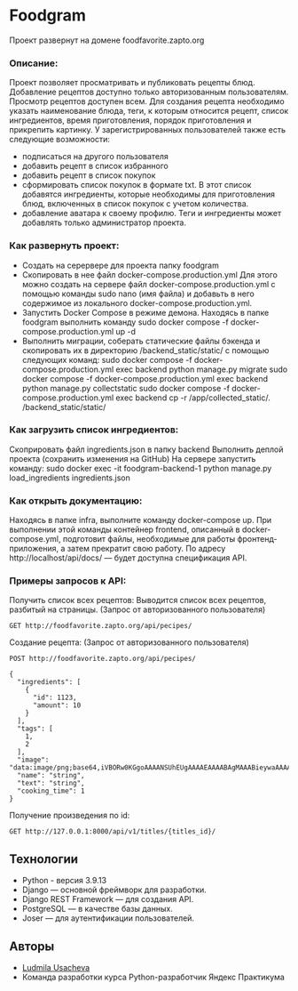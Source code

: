 # Foodgram
Проект развернут на домене foodfavorite.zapto.org

### Описание:
Проект позволяет просматривать и публиковать рецепты блюд.
Добавление рецептов доступно только авторизованным пользователям.
Просмотр рецептов доступен всем.
Для создания рецепта необходимо указать наименование блюда, теги,
к которым относится рецепт, список ингредиентов, время приготовления,
порядок приготовления и прикрепить картинку.
У зарегистрированных пользователей также есть следующие возможности:
- подписаться на другого пользователя
- добавить рецепт в список избранного
- добавить рецепт в список покупок
- сформировать список покупок в формате txt. В этот список добавятся
 ингредиенты, которые необходимы для приготовления блюд, включенных
 в список покупок с учетом количества.
 - добавление аватара к своему профилю.
 Теги и ингредиенты может добавлять только администратор проекта.

### Как развернуть проект:
* Создать на серервере для проекта папку foodgram
* Скопировать в нее файл docker-compose.production.yml
  Для этого можно создать на сервере файл docker-compose.production.yml
  с помощью команды sudo nano (имя файла) и добавьть в него содержимое из
  локального docker-compose.production.yml.
* Запустить Docker Compose в режиме демона. Находясь в папке foodgram
  выполнить команду
  sudo docker compose -f docker-compose.production.yml up -d 
* Выполнить миграции, соберать статические файлы бэкенда и скопировать их
  в директорию /backend_static/static/ с помощью следующих команд:
  sudo docker compose -f docker-compose.production.yml exec backend python manage.py migrate
  sudo docker compose -f docker-compose.production.yml exec backend python manage.py collectstatic
  sudo docker compose -f docker-compose.production.yml exec backend cp -r /app/collected_static/. /backend_static/static/

### Как загрузить список ингредиентов:
Скоприровать файл ingredients.json в папку backend
Выполнить деплой проекта (сохранить изменения на GitHub)
На сервере запустить команду: 
sudo docker exec -it foodgram-backend-1 python manage.py load_ingredients ingredients.json

### Как открыть документацию:
Находясь в папке infra, выполните команду docker-compose up. При выполнении этой команды
контейнер frontend, описанный в docker-compose.yml, подготовит файлы, необходимые для
работы фронтенд-приложения, а затем прекратит свою работу.
По адресу http://localhost/api/docs/ — будет доступна спецификация API.

### Примеры запросов к API:
Получить список всех рецептов:
Выводится список всех рецептов, разбитый на страницы.
(Запрос от авторизованного пользователя)

```
GET http://foodfavorite.zapto.org/api/pecipes/
```

Создание рецепта:
(Запрос от авторизованного пользователя)
```
POST http://foodfavorite.zapto.org/api/pecipes/
```
```
{
  "ingredients": [
    {
      "id": 1123,
      "amount": 10
    }
  ],
  "tags": [
    1,
    2
  ],
  "image": "data:image/png;base64,iVBORw0KGgoAAAANSUhEUgAAAAEAAAABAgMAAABieywaAAAACVBMVEUAAAD///9fX1/S0ecCAAAACXBIWXMAAA7EAAAOxAGVKw4bAAAACklEQVQImWNoAAAAggCByxOyYQAAAABJRU5ErkJggg==",
  "name": "string",
  "text": "string",
  "cooking_time": 1
}
```

Получение произведения по id:

```
GET http://127.0.0.1:8000/api/v1/titles/{titles_id}/
```

## Технологии
* Python - версия 3.9.13
* Django — основной фреймворк для разработки.
* Django REST Framework — для создания API.
* PostgreSQL — в качестве базы данных.
* Joser — для аутентификации пользователей.

## Авторы
* [Ludmila Usacheva](https://github.com/Lusya4400)
* Команда разработки курса Python-разработчик Яндекс Практикума